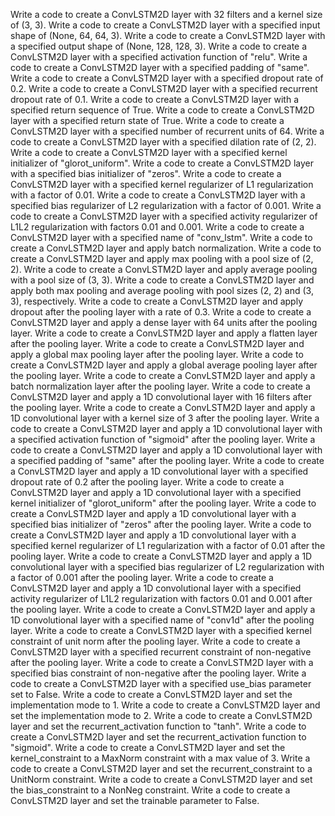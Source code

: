 Write a code to create a ConvLSTM2D layer with 32 filters and a kernel size of (3, 3).
Write a code to create a ConvLSTM2D layer with a specified input shape of (None, 64, 64, 3).
Write a code to create a ConvLSTM2D layer with a specified output shape of (None, 128, 128, 3).
Write a code to create a ConvLSTM2D layer with a specified activation function of "relu".
Write a code to create a ConvLSTM2D layer with a specified padding of "same".
Write a code to create a ConvLSTM2D layer with a specified dropout rate of 0.2.
Write a code to create a ConvLSTM2D layer with a specified recurrent dropout rate of 0.1.
Write a code to create a ConvLSTM2D layer with a specified return sequence of True.
Write a code to create a ConvLSTM2D layer with a specified return state of True.
Write a code to create a ConvLSTM2D layer with a specified number of recurrent units of 64.
Write a code to create a ConvLSTM2D layer with a specified dilation rate of (2, 2).
Write a code to create a ConvLSTM2D layer with a specified kernel initializer of "glorot_uniform".
Write a code to create a ConvLSTM2D layer with a specified bias initializer of "zeros".
Write a code to create a ConvLSTM2D layer with a specified kernel regularizer of L1 regularization with a factor of 0.01.
Write a code to create a ConvLSTM2D layer with a specified bias regularizer of L2 regularization with a factor of 0.001.
Write a code to create a ConvLSTM2D layer with a specified activity regularizer of L1L2 regularization with factors 0.01 and 0.001.
Write a code to create a ConvLSTM2D layer with a specified name of "conv_lstm".
Write a code to create a ConvLSTM2D layer and apply batch normalization.
Write a code to create a ConvLSTM2D layer and apply max pooling with a pool size of (2, 2).
Write a code to create a ConvLSTM2D layer and apply average pooling with a pool size of (3, 3).
Write a code to create a ConvLSTM2D layer and apply both max pooling and average pooling with pool sizes (2, 2) and (3, 3), respectively.
Write a code to create a ConvLSTM2D layer and apply dropout after the pooling layer with a rate of 0.3.
Write a code to create a ConvLSTM2D layer and apply a dense layer with 64 units after the pooling layer.
Write a code to create a ConvLSTM2D layer and apply a flatten layer after the pooling layer.
Write a code to create a ConvLSTM2D layer and apply a global max pooling layer after the pooling layer.
Write a code to create a ConvLSTM2D layer and apply a global average pooling layer after the pooling layer.
Write a code to create a ConvLSTM2D layer and apply a batch normalization layer after the pooling layer.
Write a code to create a ConvLSTM2D layer and apply a 1D convolutional layer with 16 filters after the pooling layer.
Write a code to create a ConvLSTM2D layer and apply a 1D convolutional layer with a kernel size of 3 after the pooling layer.
Write a code to create a ConvLSTM2D layer and apply a 1D convolutional layer with a specified activation function of "sigmoid" after the pooling layer.
Write a code to create a ConvLSTM2D layer and apply a 1D convolutional layer with a specified padding of "same" after the pooling layer.
Write a code to create a ConvLSTM2D layer and apply a 1D convolutional layer with a specified dropout rate of 0.2 after the pooling layer.
Write a code to create a ConvLSTM2D layer and apply a 1D convolutional layer with a specified kernel initializer of "glorot_uniform" after the pooling layer.
Write a code to create a ConvLSTM2D layer and apply a 1D convolutional layer with a specified bias initializer of "zeros" after the pooling layer.
Write a code to create a ConvLSTM2D layer and apply a 1D convolutional layer with a specified kernel regularizer of L1 regularization with a factor of 0.01 after the pooling layer.
Write a code to create a ConvLSTM2D layer and apply a 1D convolutional layer with a specified bias regularizer of L2 regularization with a factor of 0.001 after the pooling layer.
Write a code to create a ConvLSTM2D layer and apply a 1D convolutional layer with a specified activity regularizer of L1L2 regularization with factors 0.01 and 0.001 after the pooling layer.
Write a code to create a ConvLSTM2D layer and apply a 1D convolutional layer with a specified name of "conv1d" after the pooling layer.
Write a code to create a ConvLSTM2D layer with a specified kernel constraint of unit norm after the pooling layer.
Write a code to create a ConvLSTM2D layer with a specified recurrent constraint of non-negative after the pooling layer.
Write a code to create a ConvLSTM2D layer with a specified bias constraint of non-negative after the pooling layer.
Write a code to create a ConvLSTM2D layer with a specified use_bias parameter set to False.
Write a code to create a ConvLSTM2D layer and set the implementation mode to 1.
Write a code to create a ConvLSTM2D layer and set the implementation mode to 2.
Write a code to create a ConvLSTM2D layer and set the recurrent_activation function to "tanh".
Write a code to create a ConvLSTM2D layer and set the recurrent_activation function to "sigmoid".
Write a code to create a ConvLSTM2D layer and set the kernel_constraint to a MaxNorm constraint with a max value of 3.
Write a code to create a ConvLSTM2D layer and set the recurrent_constraint to a UnitNorm constraint.
Write a code to create a ConvLSTM2D layer and set the bias_constraint to a NonNeg constraint.
Write a code to create a ConvLSTM2D layer and set the trainable parameter to False.